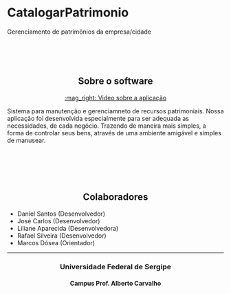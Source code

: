 # CatalogarPatrimonio
Gerenciamento de patrimônios da empresa/cidade 

<br><br><br>

<h2 align=center id="solucao"> Sobre o software </h2>
<p align=center>
 <a  target="_blank" href="https://drive.google.com/file/d/1o61HwsLYYC09T_sdHpoM1ZA0Bq1szpkw/view?usp=sharing"> :mag_right: Video sobre a aplicação</a>
 </p>

Sistema para manutenção e gerenciamneto de recursos patrimoniais. Nossa aplicação foi desenvolvida especialmente para ser adequada as necessidades, de cada negócio. Trazendo de maneira mais simples, a forma de controlar seus bens, através de uma ambiente amigável e simples de manusear. 

<br><br><br><br>

<h2 id="autor" align=center>Colaboradores</h2>

- Daniel Santos (Desenvolvedor)
- José Carlos (Desenvolvedor)
- Liliane Aparecida (Desenvolvedora)
- Rafael Silveira (Desenvolvedor)
- Marcos Dósea (Orientador)

***
<h3  align=center>Universidade Federal de Sergipe</h3>
<h4  align=center>Campus Prof. Alberto Carvalho</h4>
